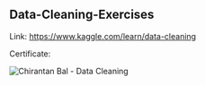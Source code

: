 ## Data-Cleaning-Exercises

Link: https://www.kaggle.com/learn/data-cleaning

Certificate:

![Chirantan Bal - Data Cleaning](https://github.com/chirantan-sym/Pandas-Exercises/assets/76128564/ef84fc59-bfbc-41dd-a9c1-1be153577d47)

